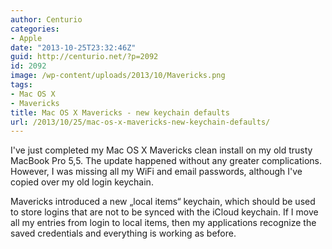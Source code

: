 ```yaml
---
author: Centurio
categories:
- Apple
date: "2013-10-25T23:32:46Z"
guid: http://centurio.net/?p=2092
id: 2092
image: /wp-content/uploads/2013/10/Mavericks.png
tags:
- Mac OS X
- Mavericks
title: Mac OS X Mavericks - new keychain defaults
url: /2013/10/25/mac-os-x-mavericks-new-keychain-defaults/
---
```

I've just completed my Mac OS X Mavericks clean install on my old trusty MacBook Pro 5,5. The update happened without any greater complications. However, I was missing all my WiFi and email passwords, although I've copied over my old login keychain.

Mavericks introduced a new &#8222;local items&#8220; keychain, which should be used to store logins that are not to be synced with the iCloud keychain. If I move all my entries from login to local items, then my applications recognize the saved credentials and everything is working as before.